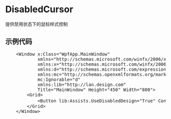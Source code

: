 # DisabledCursor
提供禁用状态下的鼠标样式控制
<h2>示例代码</h2>
<pre>
    &lt;Window x:Class="WpfApp.MainWindow"
            xmlns="http://schemas.microsoft.com/winfx/2006/xaml/presentation"
            xmlns:x="http://schemas.microsoft.com/winfx/2006/xaml"
            xmlns:d="http://schemas.microsoft.com/expression/blend/2008"
            xmlns:mc="http://schemas.openxmlformats.org/markup-compatibility/2006"
            mc:Ignorable="d"
            xmlns:lib="http://lan.design.com"
            Title="MainWindow" Height="450" Width="800">
        &lt;Grid>
            &lt;Button lib:Assists.UseDisabledDesign="True" Content="禁用" IsEnabled="False" Height="30" Width="100">&lt;/Button>
        &lt;/Grid>
    &lt;/Window>
</pre>
